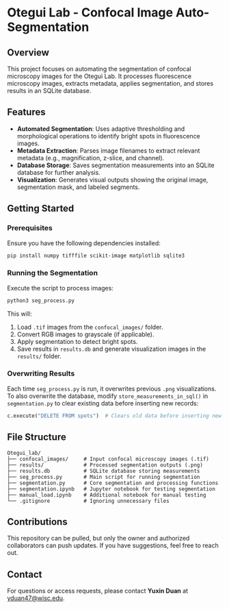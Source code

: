 # Otegui Lab - Confocal Image Auto-Segmentation

## Overview
This project focuses on automating the segmentation of confocal microscopy images for the Otegui Lab. It processes fluorescence microscopy images, extracts metadata, applies segmentation, and stores results in an SQLite database.

## Features
- **Automated Segmentation**: Uses adaptive thresholding and morphological operations to identify bright spots in fluorescence images.
- **Metadata Extraction**: Parses image filenames to extract relevant metadata (e.g., magnification, z-slice, and channel).
- **Database Storage**: Saves segmentation measurements into an SQLite database for further analysis.
- **Visualization**: Generates visual outputs showing the original image, segmentation mask, and labeled segments.

## Getting Started
### Prerequisites
Ensure you have the following dependencies installed:
```sh
pip install numpy tifffile scikit-image matplotlib sqlite3
```

### Running the Segmentation
Execute the script to process images:
```sh
python3 seg_process.py
```
This will:
1. Load `.tif` images from the `confocal_images/` folder.
2. Convert RGB images to grayscale (if applicable).
3. Apply segmentation to detect bright spots.
4. Save results in `results.db` and generate visualization images in the `results/` folder.

### Overwriting Results
Each time `seg_process.py` is run, it overwrites previous `.png` visualizations. To also overwrite the database, modify `store_measurements_in_sql()` in `segmentation.py` to clear existing data before inserting new records:
```python
c.execute("DELETE FROM spots")  # Clears old data before inserting new entries
```

## File Structure
```
Otegui_lab/
├── confocal_images/     # Input confocal microscopy images (.tif)
├── results/             # Processed segmentation outputs (.png)
├── results.db           # SQLite database storing measurements
├── seg_process.py       # Main script for running segmentation
├── segmentation.py      # Core segmentation and processing functions
├── segmentation.ipynb   # Jupyter notebook for testing segmentation
├── manual_load.ipynb    # Additional notebook for manual testing
└── .gitignore           # Ignoring unnecessary files
```

## Contributions
This repository can be pulled, but only the owner and authorized collaborators can push updates. If you have suggestions, feel free to reach out.

## Contact
For questions or access requests, please contact **Yuxin Duan** at yduan47@wisc.edu.

